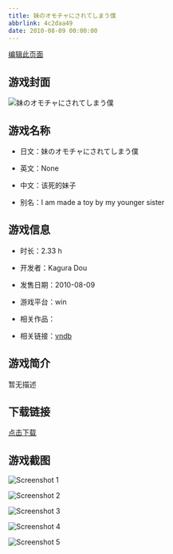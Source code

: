 ```yaml
---
title: 妹のオモチャにされてしまう僕
abbrlink: 4c2daa49
date: 2010-08-09 00:00:00
---
```

[编辑此页面](https://github.com/ACG-3/ADV3-source/blob/main/source/_posts/%E5%A6%B9%E3%81%AE%E3%82%AA%E3%83%A2%E3%83%81%E3%83%A3%E3%81%AB%E3%81%95%E3%82%8C%E3%81%A6%E3%81%97%E3%81%BE%E3%81%86%E5%83%95.md)

## 游戏封面

![妹のオモチャにされてしまう僕](https://pan.timero.xyz/d/onedrive/img_lib_001/%E5%A6%B9%E3%81%AE%E3%82%AA%E3%83%A2%E3%83%81%E3%83%A3%E3%81%AB%E3%81%95%E3%82%8C%E3%81%A6%E3%81%97%E3%81%BE%E3%81%86%E5%83%95_cover.avif)


## 游戏名称

- 日文：妹のオモチャにされてしまう僕
- 英文：None
- 中文：该死的妹子

- 别名：I am made a toy by my younger sister


## 游戏信息

- 时长：2.33 h
- 开发者：Kagura Dou
- 发售日期：2010-08-09
- 游戏平台：win
- 相关作品：

- 相关链接：[vndb](https://vndb.org/v4989)


## 游戏简介

暂无描述


## 下载链接

[点击下载](https://pan.timero.xyz/onedrive/adv_lib_001/%E5%A6%B9%E3%81%AE%E3%82%AA%E3%83%A2%E3%83%81%E3%83%A3%E3%81%AB%E3%81%95%E3%82%8C%E3%81%A6%E3%81%97%E3%81%BE%E3%81%86%E5%83%95)


## 游戏截图


![Screenshot 1](https://pan.timero.xyz/d/onedrive/img_lib_001/%E5%A6%B9%E3%81%AE%E3%82%AA%E3%83%A2%E3%83%81%E3%83%A3%E3%81%AB%E3%81%95%E3%82%8C%E3%81%A6%E3%81%97%E3%81%BE%E3%81%86%E5%83%95_Screenshot_1.avif)

![Screenshot 2](https://pan.timero.xyz/d/onedrive/img_lib_001/%E5%A6%B9%E3%81%AE%E3%82%AA%E3%83%A2%E3%83%81%E3%83%A3%E3%81%AB%E3%81%95%E3%82%8C%E3%81%A6%E3%81%97%E3%81%BE%E3%81%86%E5%83%95_Screenshot_2.avif)

![Screenshot 3](https://pan.timero.xyz/d/onedrive/img_lib_001/%E5%A6%B9%E3%81%AE%E3%82%AA%E3%83%A2%E3%83%81%E3%83%A3%E3%81%AB%E3%81%95%E3%82%8C%E3%81%A6%E3%81%97%E3%81%BE%E3%81%86%E5%83%95_Screenshot_3.avif)

![Screenshot 4](https://pan.timero.xyz/d/onedrive/img_lib_001/%E5%A6%B9%E3%81%AE%E3%82%AA%E3%83%A2%E3%83%81%E3%83%A3%E3%81%AB%E3%81%95%E3%82%8C%E3%81%A6%E3%81%97%E3%81%BE%E3%81%86%E5%83%95_Screenshot_4.avif)

![Screenshot 5](https://pan.timero.xyz/d/onedrive/img_lib_001/%E5%A6%B9%E3%81%AE%E3%82%AA%E3%83%A2%E3%83%81%E3%83%A3%E3%81%AB%E3%81%95%E3%82%8C%E3%81%A6%E3%81%97%E3%81%BE%E3%81%86%E5%83%95_Screenshot_5.avif)

